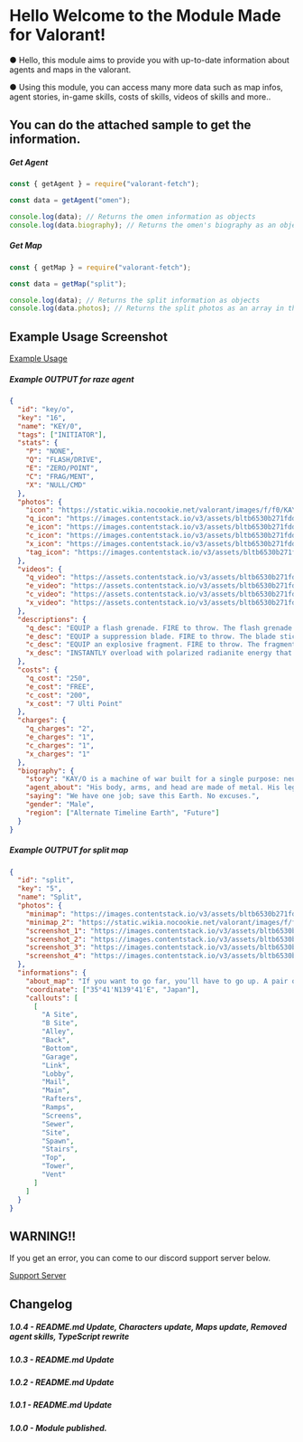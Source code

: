 # Hello Welcome to the Module Made for Valorant!

● Hello, this module aims to provide you with up-to-date information about agents and maps in the valorant.

● Using this module, you can access many more data such as map infos, agent stories, in-game skills, costs of skills, videos of skills and more..

## You can do the attached sample to get the information.

##### Get Agent

```js
const { getAgent } = require("valorant-fetch");

const data = getAgent("omen");

console.log(data); // Returns the omen information as objects
console.log(data.biography); // Returns the omen's biography as an object
```

##### Get Map

```js
const { getMap } = require("valorant-fetch");

const data = getMap("split");

console.log(data); // Returns the split information as objects
console.log(data.photos); // Returns the split photos as an array in the object
```

## Example Usage Screenshot

[Example Usage](https://prnt.sc/wfx671)

##### Example OUTPUT for raze agent

```json
{
  "id": "key/o",
  "key": "16",
  "name": "KEY/0",
  "tags": ["INITIATOR"],
  "stats": {
    "P": "NONE",
    "Q": "FLASH/DRIVE",
    "E": "ZERO/POINT",
    "C": "FRAG/MENT",
    "X": "NULL/CMD"
  },
  "photos": {
    "icon": "https://static.wikia.nocookie.net/valorant/images/f/f0/KAYO_icon.png",
    "q_icon": "https://images.contentstack.io/v3/assets/bltb6530b271fddd0b1/blt83e92ae578e66b8e/60d204231e0505677a882f38/Q_FlashDrive.png",
    "e_icon": "https://images.contentstack.io/v3/assets/bltb6530b271fddd0b1/blt496288e7ab899b47/60d2018db930a53616fa4882/E_ZeroPoint.png",
    "c_icon": "https://images.contentstack.io/v3/assets/bltb6530b271fddd0b1/blte671cefaedb07d26/60d2046483f9fe49a6fef713/C_FragMent.png",
    "x_icon": "https://images.contentstack.io/v3/assets/bltb6530b271fddd0b1/bltead1f4cb9ad32e19/60d20208bcec595109d831c2/X_NullCmd.png",
    "tag_icon": "https://images.contentstack.io/v3/assets/bltb6530b271fddd0b1/blt2965c8a8dce0467d/5eaa0685e6f6795e530a1cbe/Initiator.png"
  },
  "videos": {
    "q_video": "https://assets.contentstack.io/v3/assets/bltb6530b271fddd0b1/bltab2fead35a9b412d/60cce5d49b520349ac9d080d/KAYO_C_v002_web.mp4",
    "e_video": "https://assets.contentstack.io/v3/assets/bltb6530b271fddd0b1/blt11ab79d777cba68e/60cce41a07060a4ae3f12ff1/KAYO_E_v002_web.mp4",
    "c_video": "https://assets.contentstack.io/v3/assets/bltb6530b271fddd0b1/blt6372c1b58baf8ca2/60cce401ae0d50495b4f7e31/KAYO_Q_v001_web.mp4",
    "x_video": "https://assets.contentstack.io/v3/assets/bltb6530b271fddd0b1/blt6cd3a6f6e99152f8/60cce43683f9fe49a6fee835/KAYO_X_v003_web.mp4"
  },
  "descriptions": {
    "q_desc": "EQUIP a flash grenade. FIRE to throw. The flash grenade explodes after a short fuse, blinding anyone in line of sight.",
    "e_desc": "EQUIP a suppression blade. FIRE to throw. The blade sticks to the first surface it hits, winds up, and suppresses anyone in the radius of the explosion.",
    "c_desc": "EQUIP an explosive fragment. FIRE to throw. The fragment sticks to the floor and explodes multiple times, dealing near lethal damage at the center with each explosion.",
    "x_desc": "INSTANTLY overload with polarized radianite energy that empowers KAY/O and causes large energy pulses to emit from his location. Enemies hit with these pulses are suppressed for a short duration."
  },
  "costs": {
    "q_cost": "250",
    "e_cost": "FREE",
    "c_cost": "200",
    "x_cost": "7 Ulti Point"
  },
  "charges": {
    "q_charges": "2",
    "e_charges": "1",
    "c_charges": "1",
    "x_charges": "1"
  },
  "biography": {
    "story": "KAY/O is a machine of war built for a single purpose: neutralizing radiants. His power to suppress enemy abilities cripples his opponents' capacity to fight back, securing him and his allies the ultimate edge.",
    "agent_about": "His body, arms, and head are made of metal. His legs are made out of what appears to be a combination of metal and leather. Parts of his body have electricity and energy visible, these parts include his forearms, the middle of his chest, and the sides of his legs.",
    "saying": "We have one job; save this Earth. No excuses.",
    "gender": "Male",
    "region": ["Alternate Timeline Earth", "Future"]
  }
}
```

##### Example OUTPUT for split map

```json
{
  "id": "split",
  "key": "5",
  "name": "Split",
  "photos": {
    "minimap": "https://images.contentstack.io/v3/assets/bltb6530b271fddd0b1/blt2caea7a88362d6aa/5ecd64b0817e574fa1dcc162/split-minimap-2.png",
    "minimap_2": "https://static.wikia.nocookie.net/valorant/images/f/f2/Split_mini-map.png/revision/latest?cb=20200408012547",
    "screenshot_1": "https://images.contentstack.io/v3/assets/bltb6530b271fddd0b1/blt643d33e2defb855c/5eabe9fe248a28605479c547/split1.jpg",
    "screenshot_2": "https://images.contentstack.io/v3/assets/bltb6530b271fddd0b1/blt8114d8ae57703cf8/5ed81946bf4ae52c761ec8e8/split2-2.jpg",
    "screenshot_3": "https://images.contentstack.io/v3/assets/bltb6530b271fddd0b1/bltdfd43bd79d9b3410/5eabe9fea20afe612d82f833/split3.jpg",
    "screenshot_4": "https://images.contentstack.io/v3/assets/bltb6530b271fddd0b1/bltf7a4f75409f2dbc1/5ed81936047b8c2b9c25fe74/split4-2.jpg"
  },
  "informations": {
    "about_map": "If you want to go far, you’ll have to go up. A pair of sites split by an elevated center allows for rapid movement using two rope ascenders. Each site is built with a looming tower vital for control. Remember to watch above before it all blows sky-high.",
    "coordinate": ["35°41'N139°41'E", "Japan"],
    "callouts": [
      [
        "A Site",
        "B Site",
        "Alley",
        "Back",
        "Bottom",
        "Garage",
        "Link",
        "Lobby",
        "Mail",
        "Main",
        "Rafters",
        "Ramps",
        "Screens",
        "Sewer",
        "Site",
        "Spawn",
        "Stairs",
        "Top",
        "Tower",
        "Vent"
      ]
    ]
  }
}
```

## WARNING!!

If you get an error, you can come to our discord support server below.

[Support Server](https://discord.gg/4agCuVt)

## Changelog

##### 1.0.4 - README.md Update, Characters update, Maps update, Removed agent skills, TypeScript rewrite

##### 1.0.3 - README.md Update

##### 1.0.2 - README.md Update

##### 1.0.1 - README.md Update

##### 1.0.0 - Module published.
